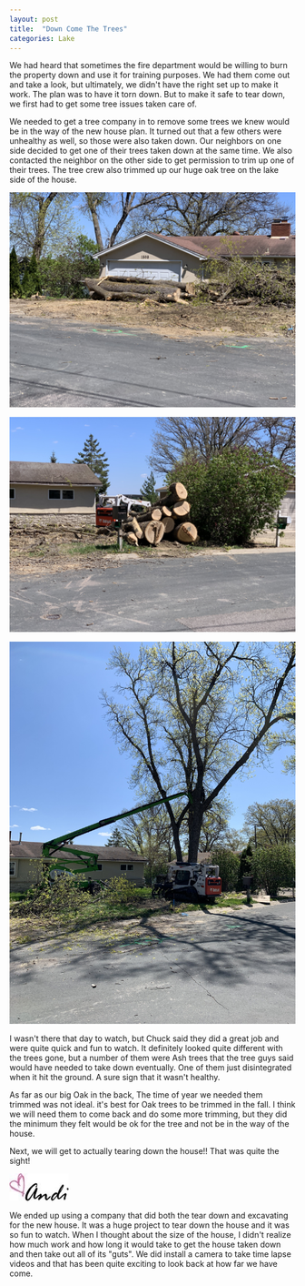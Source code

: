 ```yaml
---
layout: post
title:  "Down Come The Trees"
categories: Lake
---
```

We had heard that sometimes the fire department would be willing to burn the property down and use it for training purposes. We had them come out and take a look, but ultimately, we didn't have the right set up to make it work. The plan was to have it torn down. But to make it safe to tear down, we first had to get some tree issues taken care of.

We needed to get a tree company in to remove some trees we knew would be in the way of the new house plan. It turned out that a few others were unhealthy as well, so those were also taken down. Our neighbors on one side decided to get one of their trees taken down at the same time. We also contacted the neighbor on the other side to get permission to trim up one of their trees. The tree crew also trimmed up our huge oak tree on the lake side of the house. 

![Trees](/images/Trees1.JPG)

![Trees](/images/Trees2.JPG)

![Trees](/images/Trees3.JPG)

I wasn't there that day to watch, but Chuck said they did a great job and were quite quick and fun to watch. It definitely looked quite different with the trees gone, but a number of them were Ash trees that the tree guys said would have needed to take down eventually. One of them just disintegrated when it hit the ground. A sure sign that it wasn't healthy. 

As far as our big Oak in the back, The time of year we needed them trimmed was not ideal. it's best for Oak trees to be trimmed in the fall. I think we will need them to come back and do some more trimming, but they did the minimum they felt would be ok for the tree and not be in the way of the house. 

Next, we will get to actually tearing down the house!! That was quite the sight!

![Andi](/images/andi.jpg)

We ended up using a company that did both the tear down and excavating for the new house. It was a huge project to tear down the house and it was so fun to watch. When I thought about the size of the house, I didn't realize how much work and how long it would take to get the house taken down and then take out all of its "guts". We did install a camera to take time lapse videos and that has been quite exciting to look back at how far we have come. 